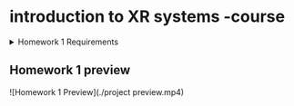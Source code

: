# introduction to XR systems -course
<details>
  <summary>Homework 1 Requirements</summary>

## The Room (5pts)
- Complete and enclosed room

## Lighting (5pts)
- Bright point light in the center of the room ceiling

## Planet and Moon (5pts)
- Planet and moon in the center of the room

## Text (5pts)
- Text is sharp, clearly visible in VR, and displays controls

## Skybox (5pts)
- A skybox is present from the external vantage point

## Material Maps (5pts)
- Two walls have the provided albedo and normal maps

## Material Tiling (5pts)
- Two walls have distinct tiling settings

## Material Properties (5pts)
- Two walls have altered smoothness and/or metallicity

## Flat Color Material (5pts)
- One wall has a flat color material

## VR Tracking (5pts)
- VR camera and controller tracking is working correctly

## Controller Inputs (10pts)
- VR controller inputs are used

## Quit Key (10pts)
- A controller button exits the game

## Light Switch (10pts)
- A controller button changes the light color

## Orbiting Moon (10pts)
- The moon orbits the planet at a steady rate

## Break Out (10pts)
- A controller button switches the player to and from an external vantage point

## More Complex Room (10pts)
- Extra credit assignment

## Total Points
- 110


# Extra features added:

## Turning:

- When clicking the primary and secondary buttons on the left controller the camera turns 30 degrees, left with X and right with Y

## Model of a donut

- I followed a tutorial on the basics of blender and made a model of a glazed donut which I put orbiting around the planet.

Tutorial link: https://www.youtube.com/watch?v=B0J27sf9N1Y&list=PLjEaoINr3zgEPv5y--4MKpciLaoQYZB1Z&index=1&t=0s

## Train tunnel

- Imported from: https://www.blender-models.com/model-downloads/vehicles/land-based/id/subway-underground-tube-tunnel-scene/

</details>

## Homework 1 preview
![Homework 1 Preview](./project preview.mp4)

